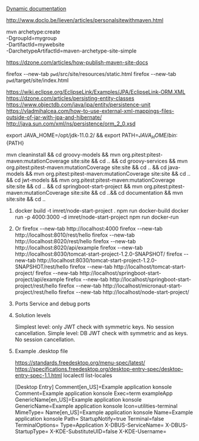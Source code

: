 [Dynamic documentation](static.html)

http://www.doclo.be/lieven/articles/personalsitewithmaven.html

mvn archetype:create   
   -DgroupId=mygroup   
   -DartifactId=mywebsite  
   -DarchetypeArtifactId=maven-archetype-site-simple

https://dzone.com/articles/how-publish-maven-site-docs

firefox --new-tab `pwd`/src/site/resources/static.html
firefox --new-tab `pwd`/target/site/index.html

https://wiki.eclipse.org/EclipseLink/Examples/JPA/EclipseLink-ORM.XML
https://dzone.com/articles/persisting-entity-classes
https://www.objectdb.com/java/jpa/entity/persistence-unit
https://vladmihalcea.com/how-to-use-external-xml-mappings-files-outside-of-jar-with-jpa-and-hibernate/
http://java.sun.com/xml/ns/persistence/orm_2_0.xsd

export JAVA_HOME=/opt/jdk-11.0.2/ && export PATH=${JAVA_HOME}/bin:${PATH}

mvn cleaninstall &&
cd groovy-models && mvn org.pitest:pitest-maven:mutationCoverage site:site && cd .. &&
cd groovy-services && mvn org.pitest:pitest-maven:mutationCoverage site:site && cd .. &&
cd java-models && mvn org.pitest:pitest-maven:mutationCoverage site:site && cd .. &&
cd jwt-models && mvn org.pitest:pitest-maven:mutationCoverage site:site && cd .. &&
cd springboot-start-project && mvn org.pitest:pitest-maven:mutationCoverage site:site && cd ..&&
cd documentation && mvn site:site && cd ..

1.
    docker build -t imret/node-start-project .
        npm run docker-build
    docker run -p 4000:3000 -d imret/node-start-project
        npm run docker-run

2. Or
    firefox --new-tab http://localhost:4000
    firefox --new-tab http://localhost:8010/rest/hello
    firefox --new-tab http://localhost:8020/rest/hello
    firefox --new-tab http://localhost:8020/api/example
    firefox --new-tab http://localhost:8030/tomcat-start-project-1.2.0-SNAPSHOT/
    firefox --new-tab http://localhost:8030/tomcat-start-project-1.2.0-SNAPSHOT/rest/hello
    firefox --new-tab http://localhost/tomcat-start-project/
    firefox --new-tab http://localhost/springboot-start-project/api/example
    firefox --new-tab http://localhost/springboot-start-project/rest/hello
    firefox --new-tab http://localhost/micronaut-start-project/rest/hello
    firefox --new-tab http://localhost/node-start-project/

3. Ports
    Service and debug ports

4. Solution levels

    Simplest level: only JWT check with symmetric keys. No session cancellation.
    Simple level:   DB JWT check with symmetric and as keys. No session cancellation.

4. Example .desktop file

    https://standards.freedesktop.org/menu-spec/latest/
    https://specifications.freedesktop.org/desktop-entry-spec/desktop-entry-spec-1.1.html
    localectl list-locales

    [Desktop Entry]
    Comment[en_US]=Example application konsole
    Comment=Example application konsole
    Exec=term exampleApp
    GenericName[en_US]=Example application konsole
    GenericName=Example application konsole
    Icon=utilities-terminal
    MimeType=
    Name[en_US]=Example application konsole
    Name=Example application konsole
    Path=
    StartupNotify=true
    Terminal=false
    TerminalOptions=
    Type=Application
    X-DBUS-ServiceName=
    X-DBUS-StartupType=
    X-KDE-SubstituteUID=false
    X-KDE-Username=

